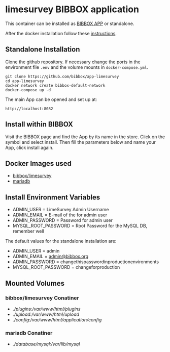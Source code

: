 # limesurvey BIBBOX application

This container can be installed as [BIBBOX APP](https://bibbox.readthedocs.io/en/latest/ "BIBBOX App Store") or standalone. 

After the docker installation follow these [instructions](INSTALL-APP.md).

## Standalone Installation 

Clone the github repository. If necessary change the ports in the environment file `.env` and the volume mounts in `docker-compose.yml`.

```
git clone https://github.com/bibbox/app-limesurvey
cd app-limesurvey
docker network create bibbox-default-network
docker-compose up -d
```

The main App can be opened and set up at:
```
http://localhost:8082
```

## Install within BIBBOX

Visit the BIBBOX page and find the App by its name in the store. Click on the symbol and select install. Then fill the parameters below and name your App, click install again.

## Docker Images used
  - [bibbox/limesurvey](https://hub.docker.com/r/bibbox/limesurvey) 
  - [mariadb](https://hub.docker.com/r/mariadb) 


 
## Install Environment Variables
  - ADMIN_USER = LimeSurvey Admin Username
  - ADMIN_EMAIL = E-mail of the for admin user
  - ADMIN_PASSWORD = Password for admin user
  - MYSQL_ROOT_PASSWORD = Root Password for the MySQL DB, remember well

  
The default values for the standalone installation are:
  - ADMIN_USER = admin
  - ADMIN_EMAIL = admin@bibbox.org
  - ADMIN_PASSWORD = changethispasswordinproductionenvironments
  - MYSQL_ROOT_PASSWORD = changeforproduction

  
## Mounted Volumes
### bibbox/limesurvey Conatiner
  - *./plugins:/var/www/html/plugins*
  - *./upload:/var/www/html/upload*
  - *./config:/var/www/html/application/config*
### mariadb Conatiner
  - *./database/mysql:/var/lib/mysql*

